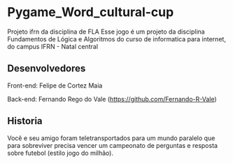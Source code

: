 # Pygame_Word_cultural-cup
Projeto ifrn da disciplina de FLA
Esse jogo é um projeto da disciplina Fundamentos de Lógica e Algoritmos do curso de informatica para internet, do campus IFRN - Natal central
## Desenvolvedores
Front-end: Felipe de Cortez Maia

Back-end: Fernando Rego do Vale (https://github.com/Fernando-R-Vale)
## Historia
Você e seu amigo foram teletransportados para um mundo paralelo que para sobreviver precisa vencer um campeonato de perguntas e resposta sobre futebol (estilo jogo do milhão).
